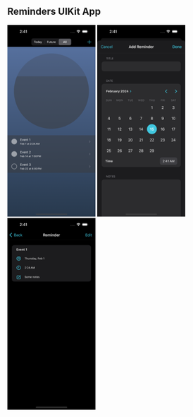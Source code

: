 ## Reminders UIKit App

<div>
  <img src="https://github.com/yanmoroz/ReminderApp/blob/main/github-images/1.png?raw=true" width="200">
  <img src="https://github.com/yanmoroz/ReminderApp/blob/main/github-images/2.png?raw=true" width="200">
  <img src="https://github.com/yanmoroz/ReminderApp/blob/main/github-images/3.png?raw=true" width="200">
</div>
